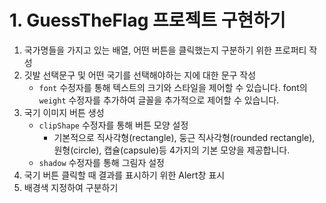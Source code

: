 ﻿
# 1. GuessTheFlag 프로젝트 구현하기

1.  국가명들을 가지고 있는 배열, 어떤 버튼을 클릭했는지 구분하기 위한 프로퍼티 작성
2.  깃발 선택문구 및 어떤 국기를 선택해야하는 지에 대한 문구 작성
    -   `font` 수정자를 통해 텍스트의 크기와 스타일을 제어할 수 있습니다. font의 `weight` 수정자를 추가하여 글꼴을 추가적으로 제어할 수 있습니다.
3.  국기 이미지 버튼 생성
    -   `clipShape` 수정자를 통해 버튼 모양 설정
        -   기본적으로 직사각형(rectangle), 둥근 직사각형(rounded rectangle), 원형(circle), 캡슐(capsule)등 4가지의 기본 모양을 제공합니다.
    -   `shadow` 수정자를 통해 그림자 설정
4.  국기 버튼 클릭할 때 결과를 표시하기 위한 Alert창 표시
5.  배경색 지정하여 구분하기

